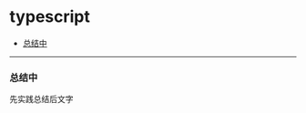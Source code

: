 # typescript
- <a href='#topic1'>总结中</a>

---

### <a id='topic1' style='text-decoration:none;'>总结中</a>
先实践总结后文字